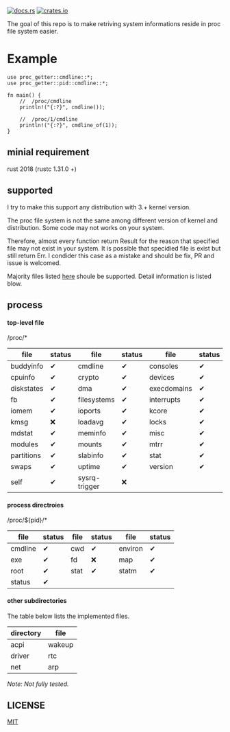 
[![docs.rs](https://docs.rs/proc_getter/badge.svg)](https://docs.rs/proc_getter)
[![crates.io](https://img.shields.io/badge/crates.io-0.0.1-red)](https://crates.io/crates/proc_getter)

The goal of this repo is to make retriving system informations reside in proc file system easier.

# Example

```
use proc_getter::cmdline::*;
use proc_getter::pid::cmdline::*;

fn main() {
    //  /proc/cmdline
    println!("{:?}", cmdline());

    //  /proc/1/cmdline
    println!("{:?}", cmdline_of(1));
}
```

## minial requirement

rust 2018 (rustc 1.31.0 +)

## supported

I try to make this support any distribution with 3.+ kernel version.

The proc file system is not the same among different version of kernel and distribution. 
Some code may not works on your system.

Therefore, almost every function return Result for the reason that specified file may not exist in your system.
It is possible that specidied file is exist but still return Err. I condider this case as a mistake and should be fix, PR and issue is welcomed.

Majority files listed [here](https://access.redhat.com/documentation/en-us/red_hat_enterprise_linux/6/html/deployment_guide/ch-proc) shoule be supported.
Detail information is listed blow.

## process

#### top-level file

/proc/*

| file | status | file | status | file | status |
| --- | --- | --- | --- | --- | --- |
| buddyinfo| ✔ | cmdline | ✔ | consoles | ✔|
| cpuinfo | ✔ | crypto | ✔ | devices | ✔ |
| diskstates | ✔ | dma | ✔ | execdomains | ✔ |
| fb | ✔ | filesystems | ✔ | interrupts | ✔ |
| iomem | ✔ | ioports | ✔ | kcore | ✔ |
| kmsg | ❌ | loadavg| ✔ | locks | ✔ |
| mdstat | ✔ | meminfo | ✔ | misc | ✔ |
| modules | ✔ | mounts | ✔ | mtrr | ✔ |
| partitions | ✔ | slabinfo | ✔ | stat | ✔ |
| swaps | ✔ | uptime | ✔ | version | ✔ |
| self | ✔ | sysrq-trigger | ❌ |

#### process directroies

/proc/${pid}/*

| file | status | file | status | file | status |
| --- | --- | --- | --- | --- | --- | 
| cmdline| ✔ | cwd | ✔ | environ | ✔ |
| exe | ✔ | fd | ❌ | map | ✔ |
| root | ✔ | stat | ✔ | statm | ✔ |
| status | ✔ |

#### other subdirectories

The table below lists the implemented files. 

| directory | file |
| --- | --- |
| acpi | wakeup |
| driver | rtc |
| net | arp |

*Note: Not fully tested.*

## LICENSE

[MIT](./LICENSE)
